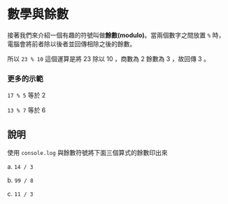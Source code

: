 數學與餘數
============

接著我們來介紹一個有趣的符號叫做**餘數(modulo)**。當兩個數字之間放置 `%` 時，電腦會將前者除以後者並回傳相除之後的餘數。

所以 `23 % 10` 這個運算是將 23 除以 10 ，商數為 2 餘數為 3 ，故回傳 3 。

### 更多的示範

`17 % 5` 等於 2

`13 % 7` 等於 6

說明
----------
使用 `console.log` 與餘數符號將下面三個算式的餘數印出來

a. `14 / 3`

b. `99 / 8`

c. `11 / 3`

